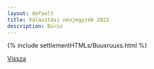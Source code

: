 ```yaml
---
layout: default
title: Választási névjegyzék 2022
description: Bürüs
---
```


{% include settlementHTMLs/Buuxruuxs.html %}

[Vissza](./)
